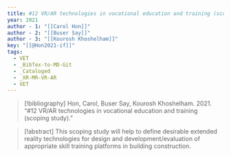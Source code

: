 ```yaml
---
title: #12 VR/AR technologies in vocational education and training (scoping study)
year: 2021
author - 1: "[[Carol Hon]]"
author - 2: "[[Buser Say]]"
author - 3: "[[Kourosh Khoshelham]]"
key: "[[@Hon2021-if]]"
tags:
  - VET
  - _BibTex-to-MD-Git
  - _Cataloged
  - _XR-MR-VR-AR
  - VET
---
```


> [!bibliography]
> Hon, Carol, Buser Say, Kourosh Khoshelham. 2021. “#12 VR/AR technologies in vocational education and training (scoping study).” 

> [!abstract]
> This scoping study will help to define desirable extended reality technologies for design and development/evaluation of appropriate skill training platforms in building construction.